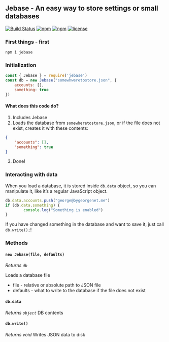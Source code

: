 
## Jebase - An easy way to store settings or small databases

[![Build Status](https://travis-ci.com/gbougakov/jebase.svg?branch=master)](https://travis-ci.com/gbougakov/jebase)
[![npm](https://img.shields.io/npm/dy/jebase.svg)](https://npmjs.org/package/jebase)
[![npm](https://img.shields.io/npm/v/jebase.svg)](https://npmjs.org/package/jebase)
[![license](https://img.shields.io/github/license/gbougakov/jebase.svg)](https://github.com/gbougakov/jebase/blob/master/LICENSE)
### First things - first
`npm i jebase`

### Initialization
```js
const { Jebase } = require('jebase')
const db = new Jebase("somewhweretostore.json", {
	accounts: [],
	something: true
})
```
#### What does this code do?
1. Includes Jebase
2. Loads the database from `somewheretostore.json`, or if the file does not exist, creates it with these contents: 
```json
{
	"accounts": [],
	"something": true
}
```
3. Done!
### Interacting with data
When you load a database, it is stored inside `db.data` object, so you can manipulate it, like it’s a regular JavaScript object.
```js
db.data.accounts.push("george@bygeorgenet.me")
if (db.data.something) {
		console.log("Something is enabled")
}
```
If you have changed something in the database and want to save it, just call `db.write();`!

### Methods
#### `new Jebase(file, defaults)`
_Returns `db`_

Loads a database file

- file - relative or absolute path to JSON file
- defaults - what to write to the database if the file does not exist
#### `db.data`
_Returns `object`_
DB contents
#### `db.write()`
_Returns void_
Writes JSON data to disk
